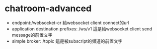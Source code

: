 # chatroom-advanced

- endpoint:/websocket-cr 給websocket client connect的url
- application destination prefixes: /ws/v1 這是給websocket client send message的前置文字
- simple broker: /topic 這是被subscript的頻道的前置文字
